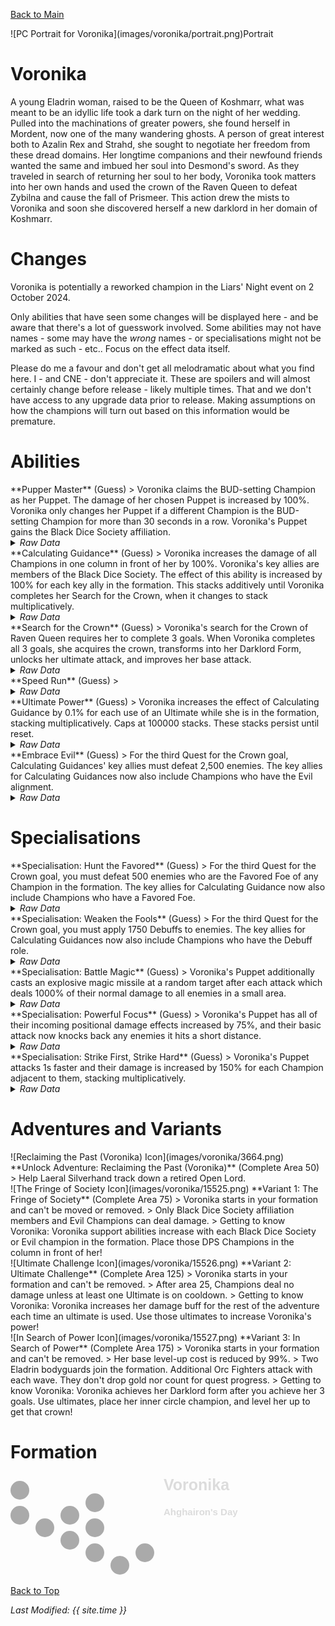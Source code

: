[Back to Main](index.md)

<span class="championPortraitsRow">
    <span class="championPortraitsImage">
        ![PC Portrait for Voronika](images/voronika/portrait.png)Portrait
    </span>
</span>

# Voronika

A young Eladrin woman, raised to be the Queen of Koshmarr, what was meant to be an idyllic life took a dark turn on the night of her wedding. Pulled into the machinations of greater powers, she found herself in Mordent, now one of the many wandering ghosts. A person of great interest both to Azalin Rex and Strahd, she sought to negotiate her freedom from these dread domains. Her longtime companions and their newfound friends wanted the same and imbued her soul into Desmond's sword. As they traveled in search of returning her soul to her body, Voronika took matters into her own hands and used the crown of the Raven Queen to defeat Zybilna and cause the fall of Prismeer. This action drew the mists to Voronika and soon she discovered herself a new darklord in her domain of Koshmarr.

# Changes

Voronika is potentially a reworked champion in the Liars' Night event on 2 October 2024.

Only abilities that have seen some changes will be displayed here - and be aware that there's a lot of guesswork involved. Some abilities may not have names - some may have the *wrong* names - or specialisations might not be marked as such - etc.. Focus on the effect data itself.

Please do me a favour and don't get all melodramatic about what you find here. I - and CNE - don't appreciate it. These are spoilers and will almost certainly change before release - likely multiple times. That and we don't have access to any upgrade data prior to release. Making assumptions on how the champions will turn out based on this information would be premature.

# Abilities

<div markdown="1" class="abilityBorder"><div markdown="1" class="abilityBorderInner">
**Pupper Master** (Guess)
> Voronika claims the BUD-setting Champion as her Puppet. The damage of her chosen Puppet is increased by 100%. Voronika only changes her Puppet if a different Champion is the BUD-setting Champion for more than 30 seconds in a row. Voronika's Puppet gains the Black Dice Society affiliation.
<details><summary><em>Raw Data</em></summary>
<p>
<pre>
{
    "id": 2089,
    "flavour_text": "",
    "description": {
        "desc": "Voronika claims the BUD-setting Champion as her Puppet. The damage of her chosen Puppet is increased by $amount%. Voronika only changes her Puppet if a different Champion is the BUD-setting Champion for more than $puppet_change_time seconds in a row. Voronika's Puppet gains the Black Dice Society affiliation."
    },
    "effect_keys": [
        {
            "off_when_benched": true,
            "effect_string": "voronika_puppet_master,100",
            "puppet_change_time": 30,
            "puppet_effect_id": 2101,
            "puppet_affiliation_tag": "blackdicesociety"
        }
    ],
    "requirements": "",
    "graphic_id": 24577,
    "large_graphic_id": 15537,
    "properties": {
        "is_formation_ability": true,
        "owner_use_outgoing_description": true,
        "formation_circle_icon": false
    }
}
</pre>
</p>
</details>
</div></div>

<div markdown="1" class="abilityBorder"><div markdown="1" class="abilityBorderInner">
**Calculating Guidance** (Guess)
> Voronika increases the damage of all Champions in one column in front of her by 100%. Voronika's key allies are members of the Black Dice Society. The effect of this ability is increased by 100% for each key ally in the formation. This stacks additively until Voronika completes her Search for the Crown, when it changes to stack multiplicatively.
<details><summary><em>Raw Data</em></summary>
<p>
<pre>
{
    "id": 2090,
    "flavour_text": "",
    "description": {
        "conditions": [
            {
                "condition": "upgrade_purchased 15635",
                "desc": "Voronika increases the damage of all Champions in one column in front of her by 100%. Voronika's key allies are members of the Black Dice Society and Evil Champions. The effect of this ability is increased by 100% for each key ally in the formation. This stacks additively until Voronika completes her Search for the Crown, when it changes to stack multiplicatively."
            },
            {
                "condition": "upgrade_purchased 15636",
                "desc": "Voronika increases the damage of all Champions in one column in front of her by 100%. Voronika's key allies are members of the Black Dice Society and Champions who have a Favored Foe. The effect of this ability is increased by 100% for each key ally in the formation. This stacks additively until Voronika completes her Search for the Crown, when it changes to stack multiplicatively."
            },
            {
                "condition": "upgrade_purchased 15637",
                "desc": "Voronika increases the damage of all Champions in one column in front of her by 100%. Voronika's key allies are members of the Black Dice Society and Champions who have the Debuff role. The effect of this ability is increased by 100% for each key ally in the formation. This stacks additively until Voronika completes her Search for the Crown, when it changes to stack multiplicatively."
            },
            {
                "desc": "Voronika increases the damage of all Champions in one column in front of her by 100%. Voronika's key allies are members of the Black Dice Society. The effect of this ability is increased by 100% for each key ally in the formation. This stacks additively until Voronika completes her Search for the Crown, when it changes to stack multiplicatively."
            }
        ]
    },
    "effect_keys": [
        {
            "off_when_benched": true,
            "effect_string": "hero_dps_multiplier_mult,100",
            "amount_func": "add",
            "stack_func": "per_hero_attribute",
            "per_hero_expr": "HasTag(`blackdicesociety`)",
            "show_bonus": true,
            "targets": [
                "next_col"
            ],
            "use_computed_amount_for_description": true
        }
    ],
    "requirements": "",
    "graphic_id": 15533,
    "large_graphic_id": 15529,
    "properties": {
        "is_formation_ability": true,
        "owner_use_outgoing_description": true,
        "formation_circle_icon": false
    }
}
</pre>
</p>
</details>
</div></div>

<div markdown="1" class="abilityBorder"><div markdown="1" class="abilityBorderInner">
**Search for the Crown** (Guess)
> Voronika's search for the Crown of Raven Queen requires her to complete 3 goals. When Voronika completes all 3 goals, she acquires the crown, transforms into her Darklord Form, unlocks her ultimate attack, and improves her base attack.
<details><summary><em>Raw Data</em></summary>
<p>
<pre>
{
    "id": 2091,
    "flavour_text": "",
    "description": {
        "pre": "Voronika's search for the Crown of Raven Queen requires her to complete 3 goals. When Voronika completes all 3 goals, she acquires the crown, transforms into her Darklord Form, unlocks her ultimate attack, and improves her base attack.",
        "conditions": [
            {
                "condition": "not static_desc",
                "desc": "^^$voronika_prog_v2"
            }
        ]
    },
    "effect_keys": [
        {
            "off_when_benched": true,
            "effect_string": "voronika_search_for_the_crown",
            "level_reached": 750,
            "ults_used": 50,
            "num_enemies": 2500,
            "num_favored_foes": 500,
            "num_debuffs": 1750
        },
        {
            "apply_manually": true,
            "effect_string": "set_ultimate_attack,541"
        },
        {
            "apply_manually": true,
            "effect_string": "change_base_attack,543"
        },
        {
            "apply_manually": true,
            "effect_string": "change_upgrade_data,15631,0",
            "data": {
                "amount_func": "mult"
            }
        }
    ],
    "requirements": "",
    "graphic_id": 15534,
    "large_graphic_id": 15530,
    "properties": {
        "is_formation_ability": true,
        "owner_use_outgoing_description": true,
        "formation_circle_icon": false
    }
}
</pre>
</p>
</details>
</div></div>

<div markdown="1" class="abilityBorder"><div markdown="1" class="abilityBorderInner">
**Speed Run** (Guess)
> 
<details><summary><em>Raw Data</em></summary>
<p>
<pre>
{
    "id": 2092,
    "flavour_text": "",
    "description": {
        "desc": ""
    },
    "effect_keys": [
        {
            "off_when_benched": true,
            "effect_string": "voronika_speed_run"
        }
    ],
    "requirements": "",
    "graphic_id": 24578,
    "large_graphic_id": 24572,
    "properties": {
        "is_formation_ability": true,
        "owner_use_outgoing_description": true,
        "formation_circle_icon": false
    }
}
</pre>
</p>
</details>
</div></div>

<div markdown="1" class="abilityBorder"><div markdown="1" class="abilityBorderInner">
**Ultimate Power** (Guess)
> Voronika increases the effect of Calculating Guidance by 0.1% for each use of an Ultimate while she is in the formation, stacking multiplicatively. Caps at 100000 stacks. These stacks persist until reset.
<details><summary><em>Raw Data</em></summary>
<p>
<pre>
{
    "id": 2093,
    "flavour_text": "",
    "description": {
        "desc": "Voronika increases the effect of Calculating Guidance by $amount% for each use of an Ultimate while she is in the formation, stacking multiplicatively. Caps at $max_stacks stacks. These stacks persist until reset."
    },
    "effect_keys": [
        {
            "off_when_benched": true,
            "effect_string": "buff_upgrade,0.1,15631",
            "max_stacks": 100000,
            "stacks_multiply": true,
            "show_bonus": true,
            "stacks_on_trigger": "ult_used",
            "stack_title": "Ultimate Attacks Used"
        },
        {
            "off_when_benched": true,
            "effect_string": "stacks_data_binder_safe,0,voronika_ult_power_stacks",
            "is_instanced_stat": true,
            "use_stat_defs": true
        }
    ],
    "requirements": "",
    "graphic_id": 15535,
    "large_graphic_id": 15531,
    "properties": {
        "is_formation_ability": true,
        "owner_use_outgoing_description": true,
        "formation_circle_icon": false,
        "indexed_effect_properties": true,
        "per_effect_index_bonuses": true,
        "default_bonus_index": 0
    }
}
</pre>
</p>
</details>
</div></div>

<div markdown="1" class="abilityBorder"><div markdown="1" class="abilityBorderInner">
**Embrace Evil** (Guess)
> For the third Quest for the Crown goal, Calculating Guidances' key allies must defeat 2,500 enemies. The key allies for Calculating Guidances now also include Champions who have the Evil alignment.
<details><summary><em>Raw Data</em></summary>
<p>
<pre>
{
    "id": 2094,
    "flavour_text": "",
    "description": {
        "desc": "For the third Quest for the Crown goal, Calculating Guidances' key allies must defeat 2,500 enemies. The key allies for Calculating Guidances now also include Champions who have the Evil alignment."
    },
    "effect_keys": [
        {
            "off_when_benched": true,
            "effect_string": "change_upgrade_data,15631,0",
            "data": {
                "per_hero_expr": "HasTag(`blackdicesociety`) || HasTag(`evil`)"
            }
        }
    ],
    "requirements": "",
    "graphic_id": 0,
    "large_graphic_id": 24582,
    "properties": {
        "is_formation_ability": true,
        "owner_use_outgoing_description": true,
        "formation_circle_icon": false
    }
}
</pre>
</p>
</details>
</div></div>

# Specialisations

<div markdown="1" class="abilityBorder"><div markdown="1" class="abilityBorderInner">
**Specialisation: Hunt the Favored** (Guess)
> For the third Quest for the Crown goal, you must defeat 500 enemies who are the Favored Foe of any Champion in the formation. The key allies for Calculating Guidance now also include Champions who have a Favored Foe.
<details><summary><em>Raw Data</em></summary>
<p>
<pre>
{
    "id": 2095,
    "flavour_text": "",
    "description": {
        "desc": "For the third Quest for the Crown goal, you must defeat 500 enemies who are the Favored Foe of any Champion in the formation. The key allies for Calculating Guidance now also include Champions who have a Favored Foe."
    },
    "effect_keys": [
        {
            "off_when_benched": true,
            "effect_string": "change_upgrade_data,15631,0",
            "data": {
                "per_hero_expr": "HasTag(`blackdicesociety`) || HasTag(`hunter`)"
            }
        }
    ],
    "requirements": "",
    "graphic_id": 0,
    "large_graphic_id": 24583,
    "properties": {
        "is_formation_ability": true,
        "owner_use_outgoing_description": true,
        "formation_circle_icon": false
    }
}
</pre>
</p>
</details>
</div></div>

<div markdown="1" class="abilityBorder"><div markdown="1" class="abilityBorderInner">
**Specialisation: Weaken the Fools** (Guess)
> For the third Quest for the Crown goal, you must apply 1750 Debuffs to enemies. The key allies for Calculating Guidances now also include Champions who have the Debuff role.
<details><summary><em>Raw Data</em></summary>
<p>
<pre>
{
    "id": 2096,
    "flavour_text": "",
    "description": {
        "desc": "For the third Quest for the Crown goal, you must apply 1750 Debuffs to enemies. The key allies for Calculating Guidances now also include Champions who have the Debuff role."
    },
    "effect_keys": [
        {
            "off_when_benched": true,
            "effect_string": "change_upgrade_data,15631,0",
            "data": {
                "per_hero_expr": "HasTag(`blackdicesociety`) || HasTag(`debuff`)"
            }
        }
    ],
    "requirements": "",
    "graphic_id": 0,
    "large_graphic_id": 24584,
    "properties": {
        "is_formation_ability": true,
        "owner_use_outgoing_description": true,
        "formation_circle_icon": false
    }
}
</pre>
</p>
</details>
</div></div>

<div markdown="1" class="abilityBorder"><div markdown="1" class="abilityBorderInner">
**Specialisation: Battle Magic** (Guess)
> Voronika's Puppet additionally casts an explosive magic missile at a random target after each attack which deals 1000% of their normal damage to all enemies in a small area.
<details><summary><em>Raw Data</em></summary>
<p>
<pre>
{
    "id": 2097,
    "flavour_text": "",
    "description": {
        "desc": "Voronika's Puppet additionally casts an explosive magic missile at a random target after each attack which deals $amount% of their normal damage to all enemies in a small area."
    },
    "effect_keys": [
        {
            "off_when_benched": true,
            "effect_string": "voronika_battle_magic,1000",
            "puppet_effect_id": 2102,
            "aoe_radius": 100,
            "projectile_shoot_offset": [
                60,
                -70
            ],
            "projectile_name": "magic_missile",
            "projectile_details": {
                "impact_graphic_id": 8446
            }
        }
    ],
    "requirements": "",
    "graphic_id": 0,
    "large_graphic_id": 24683,
    "properties": {
        "is_formation_ability": true,
        "owner_use_outgoing_description": true,
        "formation_circle_icon": false
    }
}
</pre>
</p>
</details>
</div></div>

<div markdown="1" class="abilityBorder"><div markdown="1" class="abilityBorderInner">
**Specialisation: Powerful Focus** (Guess)
> Voronika's Puppet has all of their incoming positional damage effects increased by 75%, and their basic attack now knocks back any enemies it hits a short distance.
<details><summary><em>Raw Data</em></summary>
<p>
<pre>
{
    "id": 2098,
    "flavour_text": "",
    "description": {
        "desc": "Voronika's Puppet has all of their incoming positional damage effects increased by $amount%, and their basic attack now knocks back any enemies it hits a short distance."
    },
    "effect_keys": [
        {
            "off_when_benched": true,
            "effect_string": "voronika_powerful_focus,75",
            "puppet_effect_id": 2103,
            "push_amount": 100
        }
    ],
    "requirements": "",
    "graphic_id": 0,
    "large_graphic_id": 24684,
    "properties": {
        "is_formation_ability": true,
        "owner_use_outgoing_description": true,
        "formation_circle_icon": false
    }
}
</pre>
</p>
</details>
</div></div>

<div markdown="1" class="abilityBorder"><div markdown="1" class="abilityBorderInner">
**Specialisation: Strike First, Strike Hard** (Guess)
> Voronika's Puppet attacks 1s faster and their damage is increased by 150% for each Champion adjacent to them, stacking multiplicatively.
<details><summary><em>Raw Data</em></summary>
<p>
<pre>
{
    "id": 2099,
    "flavour_text": "",
    "description": {
        "desc": "Voronika's Puppet attacks $(seconds_plural amount) faster and their damage is increased by $(not_buffed amount___2)% for each Champion adjacent to them, stacking multiplicatively."
    },
    "effect_keys": [
        {
            "off_when_benched": true,
            "effect_string": "voronika_strike_hard_strike_fast,1",
            "puppet_effect_id": 2104
        },
        {
            "off_when_benched": true,
            "effect_string": "do_nothing,150",
            "amount_func": "mult",
            "stack_func": "adjacent_champions",
            "custom_base_slot": "voronika_puppet",
            "amount_updated_listeners": [
                "slot_changed"
            ],
            "show_bonus": true
        }
    ],
    "requirements": "",
    "graphic_id": 0,
    "large_graphic_id": 24685,
    "properties": {
        "is_formation_ability": true,
        "owner_use_outgoing_description": true,
        "formation_circle_icon": false,
        "indexed_effect_properties": true
    }
}
</pre>
</p>
</details>
</div></div>

# Adventures and Variants

<div markdown="1" class="abilityBorder"><div markdown="1" class="abilityBorderInner">
![Reclaiming the Past (Voronika) Icon](images/voronika/3664.png) **Unlock Adventure: Reclaiming the Past (Voronika)** (Complete Area 50)
> Help Laeral Silverhand track down a retired Open Lord.
</div></div>
<div markdown="1" class="abilityBorder"><div markdown="1" class="abilityBorderInner">
![The Fringe of Society Icon](images/voronika/15525.png) **Variant 1: The Fringe of Society** (Complete Area 75)
> Voronika starts in your formation and can't be moved or removed.  
> Only Black Dice Society affiliation members and Evil Champions can deal damage.  
> Getting to know Voronika: Voronika support abilities increase with each Black Dice Society or Evil champion in the formation. Place those DPS Champions in the column in front of her!
</div></div>
<div markdown="1" class="abilityBorder"><div markdown="1" class="abilityBorderInner">
![Ultimate Challenge Icon](images/voronika/15526.png) **Variant 2: Ultimate Challenge** (Complete Area 125)
> Voronika starts in your formation and can't be removed.  
> After area 25, Champions deal no damage unless at least one Ultimate is on cooldown.  
> Getting to know Voronika: Voronika increases her damage buff for the rest of the adventure each time an ultimate is used. Use those ultimates to increase Voronika's power!
</div></div>
<div markdown="1" class="abilityBorder"><div markdown="1" class="abilityBorderInner">
![In Search of Power Icon](images/voronika/15527.png) **Variant 3: In Search of Power** (Complete Area 175)
> Voronika starts in your formation and can't be removed.  
> Her base level-up cost is reduced by 99%.  
> Two Eladrin bodyguards join the formation. Additional Orc Fighters attack with each wave. They don't drop gold nor count for quest progress.  
> Getting to know Voronika: Voronika achieves her Darklord form after you achieve her 3 goals. Use ultimates, place her inner circle champion, and level her up to get that crown!
</div></div>

# Formation

<span class="formationBorder">
    <svg xmlns="http://www.w3.org/2000/svg" id="Voronika" fill="#aaa" data-formationName="Voronika" data-campaignName="Ahghairon's Day" width="364" height="160"><circle cx="215" cy="125" r="15"/><circle cx="175" cy="145" r="15"/><circle cx="135" cy="45" r="15"/><circle cx="135" cy="85" r="15"/><circle cx="135" cy="125" r="15"/><circle cx="95" cy="65" r="15"/><circle cx="95" cy="105" r="15"/><circle cx="55" cy="85" r="15"/><circle cx="15" cy="25" r="15"/><circle cx="15" cy="65" r="15"/><text x="245" y="25" fill="#dcdcdc" font-size="25" font-family="Arial" font-weight="bold">Voronika</text><text x="245" y="65" fill="#dcdcdc" font-size="15" font-family="Arial" font-weight="bold">Ahghairon's Day</text></svg>
</span>

[Back to Top](#top)

*Last Modified: {{ site.time }}*